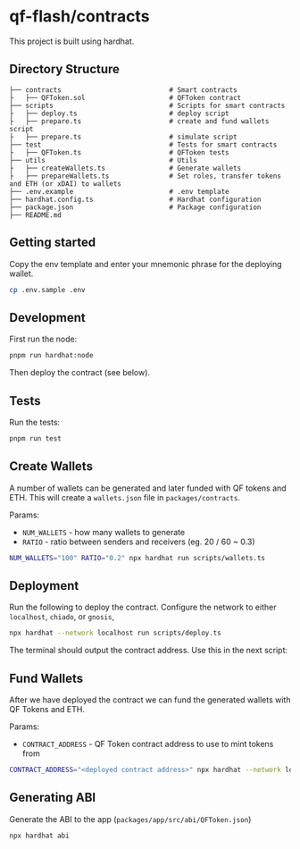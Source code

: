 # qf-flash/contracts

This project is built using hardhat.

## Directory Structure

```
├── contracts                           # Smart contracts
├   ├── QFToken.sol                     # QFToken contract
├── scripts                             # Scripts for smart contracts
├   ├── deploy.ts                       # deploy script
├   ├── prepare.ts                      # create and fund wallets script
├   ├── prepare.ts                      # simulate script
├── test                                # Tests for smart contracts
├   ├── QFToken.ts                      # QFToken tests
├── utils                               # Utils
├   ├── createWallets.ts                # Generate wallets
├   ├── prepareWallets.ts               # Set roles, transfer tokens and ETH (or xDAI) to wallets
├── .env.example                        # .env template
├── hardhat.config.ts                   # Hardhat configuration
├── package.json                        # Package configuration
├── README.md
```

## Getting started

Copy the env template and enter your mnemonic phrase for the deploying wallet.

```sh
cp .env.sample .env
```

## Development

First run the node:

```sh
pnpm run hardhat:node
```

Then deploy the contract (see below).

## Tests

Run the tests:

```sh
pnpm run test
```

## Create Wallets

A number of wallets can be generated and later funded with QF tokens and ETH. This will create a `wallets.json` file in `packages/contracts`.

Params:

- `NUM_WALLETS` - how many wallets to generate
- `RATIO` - ratio between senders and receivers (eg. 20 / 60 ~ 0.3)

```sh
NUM_WALLETS="100" RATIO="0.2" npx hardhat run scripts/wallets.ts
```

## Deployment

Run the following to deploy the contract. Configure the network to either `localhost`, `chiado`, or `gnosis`,

```sh
npx hardhat --network localhost run scripts/deploy.ts
```

The terminal should output the contract address. Use this in the next script:

## Fund Wallets

After we have deployed the contract we can fund the generated wallets with QF Tokens and ETH.

Params:

- `CONTRACT_ADDRESS` - QF Token contract address to use to mint tokens from

```sh
CONTRACT_ADDRESS="<deployed contract address>" npx hardhat --network localhost run scripts/prepare.ts
```

## Generating ABI

Generate the ABI to the app (`packages/app/src/abi/QFToken.json`)

```sh
npx hardhat abi
```
